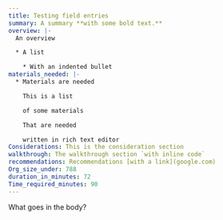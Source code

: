 ```yaml
---
title: Testing field entries
summary: A summary **with some bold text.**
overview: |-
  An overview

  * A list

    * With an indented bullet
materials_needed: |-
  * Materials are needed

    This is a list

    of some materials

    That are needed

    written in rich text editor
Considerations: This is the consideration section
walkthrough: The walkthrough section `with inline code`
recommendations: Recommendations [with a link](google.com)
Org_size_under: 788
duration_in_minutes: 72
Time_required_minutes: 90
---
```

What goes in the body?